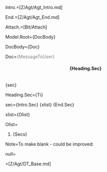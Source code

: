 Intro.=[Z/Agt/Agt_Intro.md]

End.=[Z/Agt/Agt_End.md]

Attach.=[Bit/Attach]
  
Model.Root={DocBody}

DocBody={Doc}

Doc=<font color="grey">{MessageToUser}</font><center><h4>{Heading.Sec}</h4></center><br>{sec} 

Heading.Sec={Ti}

sec={Intro.Sec} {xlist} {End.Sec}

xlist={Olist}

Olist=<ol><li>{Secs}</li></ol>

Note=To make blank - could be improved:

null=<b></b>

=[Z/Agt/DT_Base.md]
